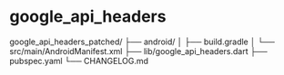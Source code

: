 # google_api_headers
google_api_headers_patched/
 ├── android/
 │    ├── build.gradle
 │    └── src/main/AndroidManifest.xml
 ├── lib/google_api_headers.dart
 ├── pubspec.yaml
 └── CHANGELOG.md